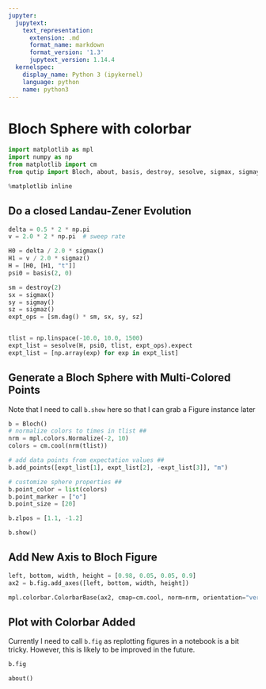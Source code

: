 ```yaml
---
jupyter:
  jupytext:
    text_representation:
      extension: .md
      format_name: markdown
      format_version: '1.3'
      jupytext_version: 1.14.4
  kernelspec:
    display_name: Python 3 (ipykernel)
    language: python
    name: python3
---
```


# Bloch Sphere with colorbar

```python
import matplotlib as mpl
import numpy as np
from matplotlib import cm
from qutip import Bloch, about, basis, destroy, sesolve, sigmax, sigmay, sigmaz

%matplotlib inline
```

## Do a closed Landau-Zener Evolution

```python
delta = 0.5 * 2 * np.pi
v = 2.0 * 2 * np.pi  # sweep rate

H0 = delta / 2.0 * sigmax()
H1 = v / 2.0 * sigmaz()
H = [H0, [H1, "t"]]
psi0 = basis(2, 0)

sm = destroy(2)
sx = sigmax()
sy = sigmay()
sz = sigmaz()
expt_ops = [sm.dag() * sm, sx, sy, sz]


tlist = np.linspace(-10.0, 10.0, 1500)
expt_list = sesolve(H, psi0, tlist, expt_ops).expect
expt_list = [np.array(exp) for exp in expt_list]
```

## Generate a Bloch Sphere with Multi-Colored Points


Note that I need to call `b.show` here so that I can grab a Figure instance later

```python
b = Bloch()
# normalize colors to times in tlist ##
nrm = mpl.colors.Normalize(-2, 10)
colors = cm.cool(nrm(tlist))

# add data points from expectation values ##
b.add_points([expt_list[1], expt_list[2], -expt_list[3]], "m")

# customize sphere properties ##
b.point_color = list(colors)
b.point_marker = ["o"]
b.point_size = [20]

b.zlpos = [1.1, -1.2]

b.show()
```

## Add  New Axis to Bloch Figure

```python
left, bottom, width, height = [0.98, 0.05, 0.05, 0.9]
ax2 = b.fig.add_axes([left, bottom, width, height])

mpl.colorbar.ColorbarBase(ax2, cmap=cm.cool, norm=nrm, orientation="vertical");
```

## Plot with Colorbar Added


Currently I need to call `b.fig` as replotting figures in a notebook is a bit tricky.  However, this is likely to be improved in the future.

```python
b.fig
```

```python
about()
```
